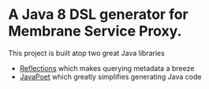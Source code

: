 # A Java 8 DSL generator for Membrane Service Proxy.

This project is built atop two great Java libraries

* [Reflections](https://github.com/ronmamo/reflections) which makes querying metadata a breeze
* [JavaPoet]() which greatly simplifies generating Java code
